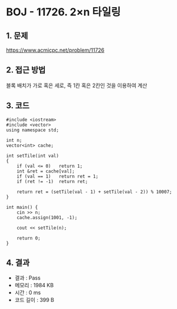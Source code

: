 # BOJ - 11726. 2×n 타일링

## 1. 문제  
https://www.acmicpc.net/problem/11726
## 2. 접근 방법  
블록 배치가 가로 혹은 세로, 즉 1칸 혹은 2칸인 것을 이용하여 계산
## 3. 코드  
```
#include <iostream>
#include <vector>
using namespace std;

int n;
vector<int> cache;

int setTile(int val)
{
    if (val <= 0)   return 1;
    int &ret = cache[val];
    if (val == 1)   return ret = 1;
    if (ret != -1)  return ret;

    return ret = (setTile(val - 1) + setTile(val - 2)) % 10007;
}

int main() {
    cin >> n;
    cache.assign(1001, -1);

    cout << setTile(n);

    return 0;
}
```
## 4. 결과
- 결과 : Pass
- 메모리 : 1984 KB
- 시간 : 0 ms
- 코드 길이 : 399 B